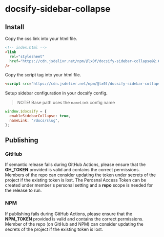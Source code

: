 # docsify-sidebar-collapse

## Install

Copy the css link into your html file.

```html
<!-- index.html -->
<link
  rel="stylesheet"
  href="https://cdn.jsdelivr.net/npm/@lx0f/docsify-sidebar-collapse@2.0.24/dist/index.css"
/>
```

Copy the script tag into your html file.

```html
<script src="https://cdn.jsdelivr.net/npm/@lx0f/docsify-sidebar-collapse@2.0.24/dist/index.js"></script>
```

Setup sidebar configuration in your docsify config.

> NOTE! Base path uses the `nameLink` config name

```js
window.$docsify = {
  enableSidebarCollapse: true,
  nameLink: "/docs/slug",
};
```

## Publishing

### GitHub

If semantic release fails during GitHub Actions, please ensure that the **GH_TOKEN** provided is valid and contains the correct permissions. Members of the repo can consider updating the token under secrets of the project if the existing token is lost. The Perosnal Access Token can be created under member's personal setting and a **repo** scope is needed for the release to run.

### NPM

If publishing fails during GitHub Actions, please ensure that the **NPM_TOKEN** provided is valid and contains the correct permissions. Member of the repo (on GitHub and NPM) can consider updating the secrets of the project if the existing token is lost.